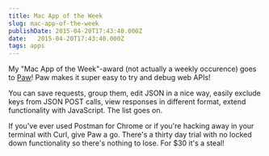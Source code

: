 ```yaml
---
title: Mac App of the Week
slug: mac-app-of-the-week
publishDate: 2015-04-20T17:43:40.000Z
date:   2015-04-20T17:43:40.000Z
tags: apps
---
```


My "Mac App of the Week"-award (not actually a weekly occurence) goes to [Paw](https://luckymarmot.com/paw)! Paw makes it super easy to try and debug web APIs!

You can save requests, group them, edit JSON in a nice way, easily exclude keys from JSON POST calls, view responses in different format, extend functionality with JavaScript. The list goes on.

If you've ever used Postman for Chrome or if you're hacking away in your terminal with Curl, give Paw a go. There's a thirty day trial with no locked down functionality so there's nothing to lose. For $30 it's a steal!
